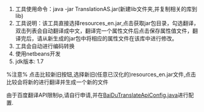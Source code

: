 1. 工具使用命令：java -jar TranslationAS.jar(新建lib文件夹,并复制相关的库到lib)
2. 工具说明：该工具直接选择resources_en.jar,点击获取jar包目录，勾选翻译，双击列表会自动翻译成中文，翻译完一个属性文件后点击保存属性值文件，翻译完后，请从新生成的jar包中将相应的属性文件在该库中进行修改。
3. 工具会自动进行编码转换
4. 使用netbeans开发
5. jdk版本: 1.7

%注意%
点击比较新旧按钮,选择新旧(任意已汉化的)resources_en.jar文件,点击比较会将新的进行翻译并生成一个新的文件

由于百度翻译API限制ip,请自行申请,并在[BaiDuTranslateApiConfig.java](https://github.com/AndroidStudioTranslate/Android-Studio-Translate-Tool/blob/master/src/translation/baidu/BaiDuTranslateApiConfig.java "BaiDuTranslateApiConfig.java")进行配置.
